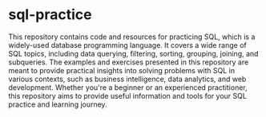 # sql-practice
This repository contains code and resources for practicing SQL, which is a widely-used database programming language. It covers a wide range of SQL topics, including data querying, filtering, sorting, grouping, joining, and subqueries. The examples and exercises presented in this repository are meant to provide practical insights into solving problems with SQL in various contexts, such as business intelligence, data analytics, and web development. Whether you're a beginner or an experienced practitioner, this repository aims to provide useful information and tools for your SQL practice and learning journey.
